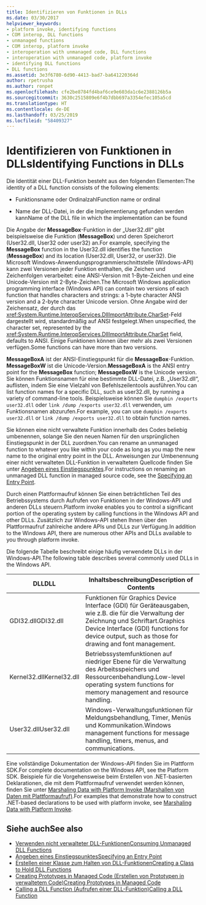 ```yaml
---
title: Identifizieren von Funktionen in DLLs
ms.date: 03/30/2017
helpviewer_keywords:
- platform invoke, identifying functions
- COM interop, DLL functions
- unmanaged functions
- COM interop, platform invoke
- interoperation with unmanaged code, DLL functions
- interoperation with unmanaged code, platform invoke
- identifying DLL functions
- DLL functions
ms.assetid: 3e3f6780-6d90-4413-bad7-ba641220364d
author: rpetrusha
ms.author: ronpet
ms.openlocfilehash: cfe2be8784fd4baf6ce9e603da1c6e2388126b5a
ms.sourcegitcommit: 3630c2515809e6f4b7dbb697a3354efec105a5cd
ms.translationtype: HT
ms.contentlocale: de-DE
ms.lasthandoff: 03/25/2019
ms.locfileid: "58409327"
---
```

# <a name="identifying-functions-in-dlls"></a><span data-ttu-id="078fb-102">Identifizieren von Funktionen in DLLs</span><span class="sxs-lookup"><span data-stu-id="078fb-102">Identifying Functions in DLLs</span></span>
<span data-ttu-id="078fb-103">Die Identität einer DLL-Funktion besteht aus den folgenden Elementen:</span><span class="sxs-lookup"><span data-stu-id="078fb-103">The identity of a DLL function consists of the following elements:</span></span>  
  
-   <span data-ttu-id="078fb-104">Funktionsname oder Ordinalzahl</span><span class="sxs-lookup"><span data-stu-id="078fb-104">Function name or ordinal</span></span>  
  
-   <span data-ttu-id="078fb-105">Name der DLL-Datei, in der die Implementierung gefunden werden kann</span><span class="sxs-lookup"><span data-stu-id="078fb-105">Name of the DLL file in which the implementation can be found</span></span>  
  
 <span data-ttu-id="078fb-106">Die Angabe der **MessageBox**-Funktion in der „User32.dll“ gibt beispielsweise die Funktion (**MessageBox**) und deren Speicherort (User32.dll, User32 oder user32) an.</span><span class="sxs-lookup"><span data-stu-id="078fb-106">For example, specifying the **MessageBox** function in the User32.dll identifies the function (**MessageBox**) and its location (User32.dll, User32, or user32).</span></span> <span data-ttu-id="078fb-107">Die Microsoft Windows-Anwendungsprogrammierschnittstelle (Windows-API) kann zwei Versionen jeder Funktion enthalten, die Zeichen und Zeichenfolgen verarbeitet: eine ANSI-Version mit 1-Byte-Zeichen und eine Unicode-Version mit 2-Byte-Zeichen.</span><span class="sxs-lookup"><span data-stu-id="078fb-107">The Microsoft Windows application programming interface (Windows API) can contain two versions of each function that handles characters and strings: a 1-byte character ANSI version and a 2-byte character Unicode version.</span></span> <span data-ttu-id="078fb-108">Ohne Angabe wird der Zeichensatz, der durch das <xref:System.Runtime.InteropServices.DllImportAttribute.CharSet>-Feld dargestellt wird, standardmäßig auf ANSI festgelegt.</span><span class="sxs-lookup"><span data-stu-id="078fb-108">When unspecified, the character set, represented by the <xref:System.Runtime.InteropServices.DllImportAttribute.CharSet> field, defaults to ANSI.</span></span> <span data-ttu-id="078fb-109">Einige Funktionen können über mehr als zwei Versionen verfügen.</span><span class="sxs-lookup"><span data-stu-id="078fb-109">Some functions can have more than two versions.</span></span>  
  
 <span data-ttu-id="078fb-110">**MessageBoxA** ist der ANSI-Einstiegspunkt für die **MessageBox**-Funktion. **MessageBoxW** ist die Unicode-Version.</span><span class="sxs-lookup"><span data-stu-id="078fb-110">**MessageBoxA** is the ANSI entry point for the **MessageBox** function; **MessageBoxW** is the Unicode version.</span></span> <span data-ttu-id="078fb-111">Sie können Funktionsnamen für eine bestimmte DLL-Datei, z.B. „User32.dll“, auflisten, indem Sie eine Vielzahl von Befehlszeilentools ausführen.</span><span class="sxs-lookup"><span data-stu-id="078fb-111">You can list function names for a specific DLL, such as user32.dll, by running a variety of command-line tools.</span></span> <span data-ttu-id="078fb-112">Beispielsweise können Sie `dumpbin /exports user32.dll` oder `link /dump /exports user32.dll` verwenden, um Funktionsnamen abzurufen.</span><span class="sxs-lookup"><span data-stu-id="078fb-112">For example, you can use `dumpbin /exports user32.dll` or `link /dump /exports user32.dll` to obtain function names.</span></span>  
  
 <span data-ttu-id="078fb-113">Sie können eine nicht verwaltete Funktion innerhalb des Codes beliebig umbenennen, solange Sie den neuen Namen für den ursprünglichen Einstiegspunkt in der DLL zuordnen.</span><span class="sxs-lookup"><span data-stu-id="078fb-113">You can rename an unmanaged function to whatever you like within your code as long as you map the new name to the original entry point in the DLL.</span></span> <span data-ttu-id="078fb-114">Anweisungen zur Umbenennung einer nicht verwalteten DLL-Funktion in verwaltetem Quellcode finden Sie unter [Angeben eines Einstiegspunktes](../../../docs/framework/interop/specifying-an-entry-point.md).</span><span class="sxs-lookup"><span data-stu-id="078fb-114">For instructions on renaming an unmanaged DLL function in managed source code, see the [Specifying an Entry Point](../../../docs/framework/interop/specifying-an-entry-point.md).</span></span>  
  
 <span data-ttu-id="078fb-115">Durch einen Plattformaufruf können Sie einen beträchtlichen Teil des Betriebssystems durch Aufrufen von Funktionen in der Windows-API und anderen DLLs steuern.</span><span class="sxs-lookup"><span data-stu-id="078fb-115">Platform invoke enables you to control a significant portion of the operating system by calling functions in the Windows API and other DLLs.</span></span> <span data-ttu-id="078fb-116">Zusätzlich zur Windows-API stehen Ihnen über den Plattformaufruf zahlreiche andere APIs und DLLs zur Verfügung.</span><span class="sxs-lookup"><span data-stu-id="078fb-116">In addition to the Windows API, there are numerous other APIs and DLLs available to you through platform invoke.</span></span>  
  
 <span data-ttu-id="078fb-117">Die folgende Tabelle beschreibt einige häufig verwendete DLLs in der Windows-API.</span><span class="sxs-lookup"><span data-stu-id="078fb-117">The following table describes several commonly used DLLs in the Windows API.</span></span>  
  
|<span data-ttu-id="078fb-118">DLL</span><span class="sxs-lookup"><span data-stu-id="078fb-118">DLL</span></span>|<span data-ttu-id="078fb-119">Inhaltsbeschreibung</span><span class="sxs-lookup"><span data-stu-id="078fb-119">Description of Contents</span></span>|  
|---------|-----------------------------|  
|<span data-ttu-id="078fb-120">GDI32.dll</span><span class="sxs-lookup"><span data-stu-id="078fb-120">GDI32.dll</span></span>|<span data-ttu-id="078fb-121">Funktionen für Graphics Device Interface (GDI) für Geräteausgaben, wie z.B. die für die Verwaltung der Zeichnung und Schriftart.</span><span class="sxs-lookup"><span data-stu-id="078fb-121">Graphics Device Interface (GDI) functions for device output, such as those for drawing and font management.</span></span>|  
|<span data-ttu-id="078fb-122">Kernel32.dll</span><span class="sxs-lookup"><span data-stu-id="078fb-122">Kernel32.dll</span></span>|<span data-ttu-id="078fb-123">Betriebssystemfunktionen auf niedriger Ebene für die Verwaltung des Arbeitsspeichers und Ressourcenbehandlung.</span><span class="sxs-lookup"><span data-stu-id="078fb-123">Low-level operating system functions for memory management and resource handling.</span></span>|  
|<span data-ttu-id="078fb-124">User32.dll</span><span class="sxs-lookup"><span data-stu-id="078fb-124">User32.dll</span></span>|<span data-ttu-id="078fb-125">Windows-Verwaltungsfunktionen für Meldungsbehandlung, Timer, Menüs und Kommunikation.</span><span class="sxs-lookup"><span data-stu-id="078fb-125">Windows management functions for message handling, timers, menus, and communications.</span></span>|  
  
 <span data-ttu-id="078fb-126">Eine vollständige Dokumentation der Windows-API finden Sie im Plattform SDK.</span><span class="sxs-lookup"><span data-stu-id="078fb-126">For complete documentation on the Windows API, see the Platform SDK.</span></span> <span data-ttu-id="078fb-127">Beispiele für die Vorgehensweise beim Erstellen von .NET-basierten Deklarationen, die mit dem Plattformaufruf verwendet werden können, finden Sie unter [Marshaling Data with Platform Invoke (Marshallen von Daten mit Plattformaufruf)](../../../docs/framework/interop/marshaling-data-with-platform-invoke.md).</span><span class="sxs-lookup"><span data-stu-id="078fb-127">For examples that demonstrate how to construct .NET-based declarations to be used with platform invoke, see [Marshaling Data with Platform Invoke](../../../docs/framework/interop/marshaling-data-with-platform-invoke.md).</span></span>  
  
## <a name="see-also"></a><span data-ttu-id="078fb-128">Siehe auch</span><span class="sxs-lookup"><span data-stu-id="078fb-128">See also</span></span>
- [<span data-ttu-id="078fb-129">Verwenden nicht verwalteter DLL-Funktionen</span><span class="sxs-lookup"><span data-stu-id="078fb-129">Consuming Unmanaged DLL Functions</span></span>](../../../docs/framework/interop/consuming-unmanaged-dll-functions.md)
- [<span data-ttu-id="078fb-130">Angeben eines Einstiegspunktes</span><span class="sxs-lookup"><span data-stu-id="078fb-130">Specifying an Entry Point</span></span>](../../../docs/framework/interop/specifying-an-entry-point.md)
- [<span data-ttu-id="078fb-131">Erstellen einer Klasse zum Halten von DLL-Funktionen</span><span class="sxs-lookup"><span data-stu-id="078fb-131">Creating a Class to Hold DLL Functions</span></span>](../../../docs/framework/interop/creating-a-class-to-hold-dll-functions.md)
- [<span data-ttu-id="078fb-132">Creating Prototypes in Managed Code (Erstellen von Prototypen in verwaltetem Code)</span><span class="sxs-lookup"><span data-stu-id="078fb-132">Creating Prototypes in Managed Code</span></span>](../../../docs/framework/interop/creating-prototypes-in-managed-code.md)
- [<span data-ttu-id="078fb-133">Calling a DLL Function (Aufrufen einer DLL-Funktion)</span><span class="sxs-lookup"><span data-stu-id="078fb-133">Calling a DLL Function</span></span>](../../../docs/framework/interop/calling-a-dll-function.md)
